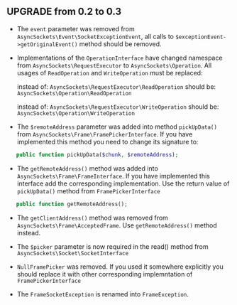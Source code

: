 UPGRADE from 0.2 to 0.3
-----------------------

 - The `event` parameter was removed from `AsyncSockets\Event\SocketExceptionEvent`, all calls to `$exceptionEvent->getOriginalEvent()` method should be removed.
 - Implementations of the `OperationInterface` have changed namespace from `AsyncSockets\RequestExecutor` to `AsyncSockets\Operation`. All usages of `ReadOperation` and `WriteOperation` must be replaced:

     instead of: `AsyncSockets\RequestExecutor\ReadOperation`
     should be: `AsyncSockets\Operation\ReadOperation`

     instead of: `AsyncSockets\RequestExecutor\WriteOperation`
     should be: `AsyncSockets\Operation\WriteOperation`

 - The `$remoteAddress` parameter was added into method `pickUpData()` from `AsyncSockets\Frame\FramePickerInterface`. If you have implemented this method you need to change its signature to:
 
```php
   public function pickUpData($chunk, $remoteAddress);
```

 - The `getRemoteAddress()` method was added into `AsyncSockets\Frame\FrameInterface`. If you have implemented this interface add the corresponding implementation. Use the return value of `pickUpData()` method from `FramePickerInterface`

```php
   public function getRemoteAddress();
```

 - The `getClientAddress()` method was removed from `AsyncSockets\Frame\AcceptedFrame`. Use `getRemoteAddress()` method instead.

 - The `$picker` parameter is now required in the read() method from `AsyncSockets\Socket\SocketInterface`

 - `NullFramePicker` was removed. If you used it somewhere explicitly you should replace it with other corresponding implemntation of `FramePickerInterface` 

 - The `FrameSocketException` is renamed into `FrameException`.
